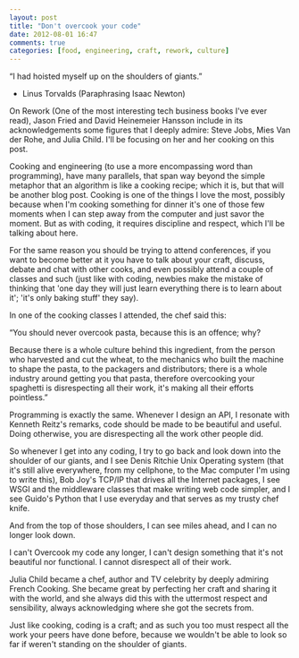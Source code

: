 ```yaml
---
layout: post
title: "Don't overcook your code"
date: 2012-08-01 16:47
comments: true
categories: [food, engineering, craft, rework, culture]
---
```


“I had hoisted myself up on the shoulders of giants.”  
- Linus Torvalds (Paraphrasing Isaac Newton)

On Rework (One of the most interesting tech business books I've ever 
read), Jason Fried and David Heinemeier Hansson include in its
acknowledgements some figures that I deeply admire:
Steve Jobs, Mies Van der Rohe, and Julia Child. I'll be focusing on her
and her cooking on this post.

Cooking and engineering (to use a more encompassing word than
programming), have many parallels, that span way beyond the simple metaphor that an
algorithm is like a cooking recipe; which it is, but that will be
another blog post.
Cooking is one of the things I love the most, possibly because when I'm
cooking something for dinner it's one of those few moments when I can
step away from the computer and just savor the moment. But as with coding,
it requires discipline and respect, which I'll be talking about here.

For the same reason you should be trying to attend conferences, 
if you want to become better at it you have to talk
about your craft, discuss, debate and chat with other cooks, and even possibly attend a
couple of classes and such (just like with coding, newbies make the
mistake of thinking that 'one day they will just learn everything there
is to learn about it'; 'it's only baking stuff' they say).

In one of the cooking classes I attended, the chef said this: 

“You should never overcook
pasta, because this is an offence; why? 

Because there is a whole culture behind this ingredient, from the person who
harvested and cut the wheat, to the mechanics who built the machine to
shape the pasta, to the packagers and distributors; there is a whole
industry around getting you that pasta, therefore overcooking your
spaghetti is disrespecting all their work, it's making all their
efforts pointless.”  

Programming is exactly the same. Whenever I design an API, I resonate
with Kenneth Reitz's remarks, code should be made to be beautiful and
useful. Doing otherwise, you are disrespecting all the work other people
did.

So whenever I get into any coding, I try to go back and look down into the shoulder
of our giants, and I see Denis Ritchie Unix Operating system (that it's still alive everywhere, from 
my cellphone, to the Mac computer I'm using to write this), Bob Joy's TCP/IP that drives all the Internet packages, 
I see WSGI and the middleware classes that make writing 
web code simpler, and I see Guido's Python that 
I use everyday and that serves as my trusty chef knife. 

And from the top of those shoulders, I can see miles ahead, and I
can no longer look down. 

I can't Overcook my code any longer, I can't design something that it's
not beautiful nor functional. I cannot disrespect all of their work.  

Julia Child became a chef, author and TV celebrity by deeply admiring 
French Cooking. She became great by
perfecting her craft and sharing it with the world, and she always
did this with the uttermost respect and sensibility, always
acknowledging where she got the secrets from.

Just like cooking, coding is a craft; and as such you too must respect all
the work your peers have done before, because we wouldn't be able to
look so far if weren't standing on the shoulder of giants.
